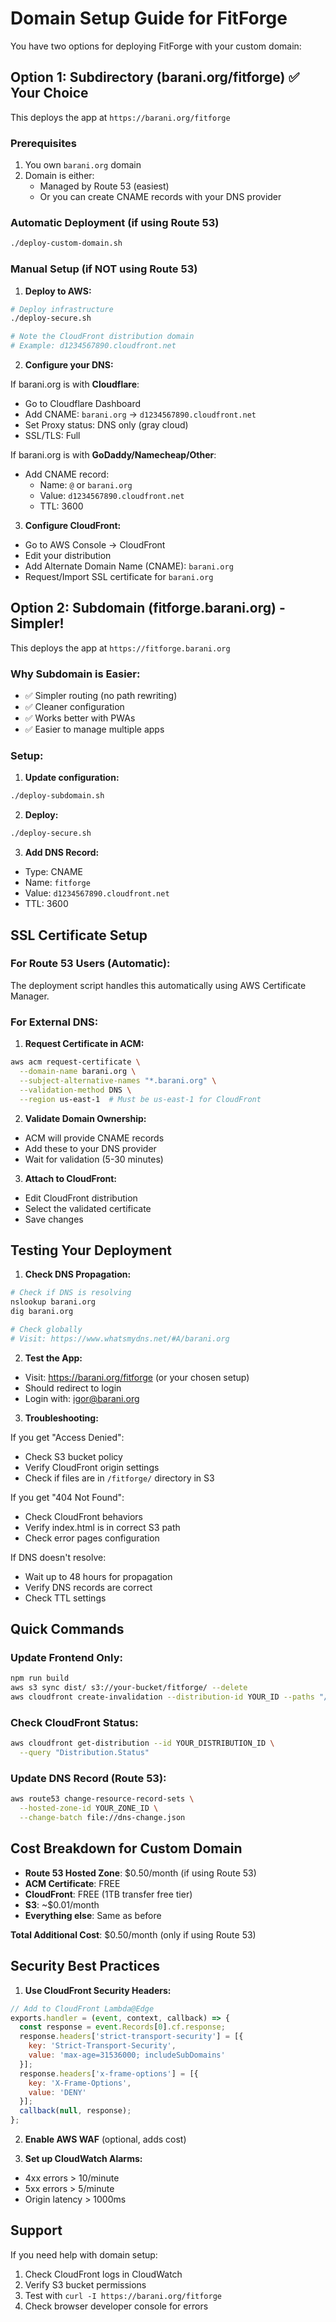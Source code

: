# Domain Setup Guide for FitForge

You have two options for deploying FitForge with your custom domain:

## Option 1: Subdirectory (barani.org/fitforge) ✅ Your Choice

This deploys the app at `https://barani.org/fitforge`

### Prerequisites
1. You own `barani.org` domain
2. Domain is either:
   - Managed by Route 53 (easiest)
   - Or you can create CNAME records with your DNS provider

### Automatic Deployment (if using Route 53)
```bash
./deploy-custom-domain.sh
```

### Manual Setup (if NOT using Route 53)

1. **Deploy to AWS:**
```bash
# Deploy infrastructure
./deploy-secure.sh

# Note the CloudFront distribution domain
# Example: d1234567890.cloudfront.net
```

2. **Configure your DNS:**

If barani.org is with **Cloudflare**:
- Go to Cloudflare Dashboard
- Add CNAME: `barani.org` → `d1234567890.cloudfront.net`
- Set Proxy status: DNS only (gray cloud)
- SSL/TLS: Full

If barani.org is with **GoDaddy/Namecheap/Other**:
- Add CNAME record:
  - Name: `@` or `barani.org`
  - Value: `d1234567890.cloudfront.net`
  - TTL: 3600

3. **Configure CloudFront:**
- Go to AWS Console → CloudFront
- Edit your distribution
- Add Alternate Domain Name (CNAME): `barani.org`
- Request/Import SSL certificate for `barani.org`

## Option 2: Subdomain (fitforge.barani.org) - Simpler!

This deploys the app at `https://fitforge.barani.org`

### Why Subdomain is Easier:
- ✅ Simpler routing (no path rewriting)
- ✅ Cleaner configuration
- ✅ Works better with PWAs
- ✅ Easier to manage multiple apps

### Setup:
1. **Update configuration:**
```bash
./deploy-subdomain.sh
```

2. **Deploy:**
```bash
./deploy-secure.sh
```

3. **Add DNS Record:**
- Type: CNAME
- Name: `fitforge`
- Value: `d1234567890.cloudfront.net`
- TTL: 3600

## SSL Certificate Setup

### For Route 53 Users (Automatic):
The deployment script handles this automatically using AWS Certificate Manager.

### For External DNS:
1. **Request Certificate in ACM:**
```bash
aws acm request-certificate \
  --domain-name barani.org \
  --subject-alternative-names "*.barani.org" \
  --validation-method DNS \
  --region us-east-1  # Must be us-east-1 for CloudFront
```

2. **Validate Domain Ownership:**
- ACM will provide CNAME records
- Add these to your DNS provider
- Wait for validation (5-30 minutes)

3. **Attach to CloudFront:**
- Edit CloudFront distribution
- Select the validated certificate
- Save changes

## Testing Your Deployment

1. **Check DNS Propagation:**
```bash
# Check if DNS is resolving
nslookup barani.org
dig barani.org

# Check globally
# Visit: https://www.whatsmydns.net/#A/barani.org
```

2. **Test the App:**
- Visit: https://barani.org/fitforge (or your chosen setup)
- Should redirect to login
- Login with: igor@barani.org

3. **Troubleshooting:**

If you get "Access Denied":
- Check S3 bucket policy
- Verify CloudFront origin settings
- Check if files are in `/fitforge/` directory in S3

If you get "404 Not Found":
- Check CloudFront behaviors
- Verify index.html is in correct S3 path
- Check error pages configuration

If DNS doesn't resolve:
- Wait up to 48 hours for propagation
- Verify DNS records are correct
- Check TTL settings

## Quick Commands

### Update Frontend Only:
```bash
npm run build
aws s3 sync dist/ s3://your-bucket/fitforge/ --delete
aws cloudfront create-invalidation --distribution-id YOUR_ID --paths "/fitforge/*"
```

### Check CloudFront Status:
```bash
aws cloudfront get-distribution --id YOUR_DISTRIBUTION_ID \
  --query "Distribution.Status"
```

### Update DNS Record (Route 53):
```bash
aws route53 change-resource-record-sets \
  --hosted-zone-id YOUR_ZONE_ID \
  --change-batch file://dns-change.json
```

## Cost Breakdown for Custom Domain

- **Route 53 Hosted Zone**: $0.50/month (if using Route 53)
- **ACM Certificate**: FREE
- **CloudFront**: FREE (1TB transfer free tier)
- **S3**: ~$0.01/month
- **Everything else**: Same as before

**Total Additional Cost**: $0.50/month (only if using Route 53)

## Security Best Practices

1. **Use CloudFront Security Headers:**
```javascript
// Add to CloudFront Lambda@Edge
exports.handler = (event, context, callback) => {
  const response = event.Records[0].cf.response;
  response.headers['strict-transport-security'] = [{
    key: 'Strict-Transport-Security',
    value: 'max-age=31536000; includeSubDomains'
  }];
  response.headers['x-frame-options'] = [{
    key: 'X-Frame-Options',
    value: 'DENY'
  }];
  callback(null, response);
};
```

2. **Enable AWS WAF** (optional, adds cost)

3. **Set up CloudWatch Alarms:**
- 4xx errors > 10/minute
- 5xx errors > 5/minute
- Origin latency > 1000ms

## Support

If you need help with domain setup:
1. Check CloudFront logs in CloudWatch
2. Verify S3 bucket permissions
3. Test with `curl -I https://barani.org/fitforge`
4. Check browser developer console for errors